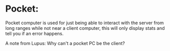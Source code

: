 # Pocket:

Pocket computer is used for just being able to interact with the server from long ranges while not near a client computer, this will only display stats and tell you if an error happens.

A note from Lupus: Why can't a pocket PC be the client?